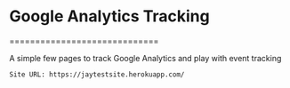 # Google Analytics Tracking
=============================

A simple few pages to track Google Analytics and play with event tracking

```
Site URL: https://jaytestsite.herokuapp.com/
```
